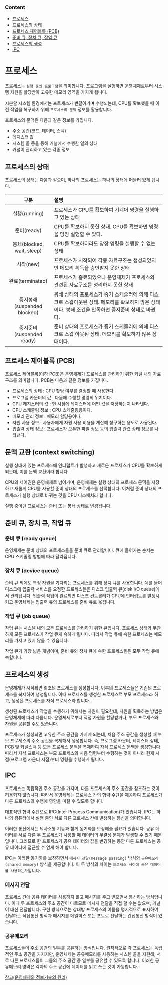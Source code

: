 ### Content

- [프로세스](#프로세스)
- [프로세스의 상태](#프로세스의-상태)
- [프로세스 제어블록 (PCB)](#프로세스-제어블록-pcb)
- [준비 큐, 장치 큐, 작업 큐](#준비-큐-장치-큐-작업-큐)
- [프로세스의 생성](#프로세스의-생성)
- [IPC](#ipc)

# 프로세스

프로세스는 `실행 중인 프로그램`을 의미합니다. 프로그램을 실행하면 운영체제로부터 시스템 자원을 할당받아 고유한 메모리 영역을 가지게 됩니다.

시분할 시스템 환경에서는 프로세스가 번갈아가며 수행되는데, CPU를 확보했을 때 이전 작업을 복구하기 위해 `프로세스의 문맥` 정보를 활용합니다.

프로세스의 문맥은 다음과 같은 정보를 가집니다.

- 주소 공간(코드, 데이터, 스택)
- 레지스터 값
- 시스템 콜 등을 통해 커널에서 수행한 일의 상태
- 커널이 관리하고 있는 각종 정보

## 프로세스의 상태

프로세스의 상태는 다음과 같으며, 하나의 프로세스는 하나의 상태에 머물러 있게 됩니다.

|            구분             | 설명                                                                                                                                                |
| :-------------------------: | :-------------------------------------------------------------------------------------------------------------------------------------------------- |
|        실행(running)        | 프로세스가 CPU를 확보하여 기계어 명령을 실행하고 있는 상태                                                                                          |
|         준비(ready)         | CPU를 확보하지 못한 상태. CPU를 확보하면 명령을 당장 실행할 수 있다.                                                                                |
| 봉쇄(blocked, wait, sleep)  | CPU를 확보하더라도 당장 명령을 실행할 수 없는 상태                                                                                                  |
|          시작(new)          | 프로세스가 시작되어 각종 자료구조는 생성되었지만 메모리 획득을 승인받지 못한 상태                                                                   |
|      완료(terminated)       | 프로세스가 종료되었으나 운영체제가 프로세스와 관련된 자료구조를 정리하지 못한 상태                                                                  |
| 중지봉쇄(suspended blocked) | 봉쇄 상태의 프로세스가 중기 스케줄러에 의해 디스크로 스왑아웃된 상태. 메모리를 확보하지 않은 상태이다. 봉쇄 조건을 만족하면 중지준비 상태로 바뀐다. |
|  중지준비(suspended ready)  | 준비 상태의 프로세스가 중기 스케줄러에 의해 디스크로 스왑 아웃된 상태. 메모리를 확보하지 않은 상태이다.                                             |

## 프로세스 제어블록 (PCB)

프로세스 제어블록(이하 PCB)은 운영체제가 프로세스를 관리하기 위한 커널 내의 자료구조를 의미합니다. PCB는 다음과 같은 정보를 가집니다.

- 프로세스의 상태 : CPU 할당 여부를 결정할 때 사용한다.
- 프로그램 카운터의 값 : 다음에 수행할 명령의 위치이다.
- CPU 레지스터의 값 : 현 시점에 레지스터에 어떤 값을 저장하는지 나타낸다.
- CPU 스케줄링 정보 : CPU 스케줄링용이다.
- 메모리 관리 정보 : 메모리 할당용이다.
- 자원 사용 정보 : 사용자에게 자원 사용 비용을 계산해 청구하는 용도로 사용된다.
- 입출력 상태 정보 : 프로세스가 오픈한 파일 정보 등의 입출력 관련 상태 정보를 나타낸다.

## 문맥 교환 (context switching)

실행 상태에 있는 프로세스에 인터럽트가 발생하고 새로운 프로세스가 CPU를 확보하게 되는데, 이를 문맥 교환이라 합니다.

CPU의 제어권은 운영체제로 넘어가며, 운영체제는 실행 상태의 프로세스 문맥을 저장하고 새롭게 CPU를 사용할 준비 상태의 프로세스를 선택합니다. 이처럼 준비 상태의 프로세스가 실행 상태로 바뀌는 것을 CPU 디스패치라 합니다.

실행 중이던 프로세스는 준비 또는 봉쇄 상태로 변경됩니다.

## 준비 큐, 장치 큐, 작업 큐

### 준비 큐 (ready queue)

운영체제는 준비 상태의 프로세스들을 준비 큐로 관리합니다. 큐에 들어가는 순서는 CPU 스케줄링 방법에 따라 달라집니다.

### 장치 큐 (device queue)

준비 큐 외에도 특정 자원을 기다리는 프로세스를 위해 장치 큐를 사용합니다. 예를 들어 디스크에 입출력 서비스를 요청한 프로세스들은 디스크 입출력 큐(disk I/O queue)에서 관리됩니다. 입출력 작업이 완료되면 디스크 컨트롤러가 CPU에 인터럽트를 발생시키고 운영체제는 입출력 큐의 프로세스를 준비 큐로 옮깁니다.

### 작업 큐 (job queue)

작업 큐는 시스템 내의 모든 프로세스를 관리하기 위한 큐입니다. 프로세스 상태와 무관하게 모든 프로세스가 작업 큐게 속하게 됩니다. 따라서 작업 큐에 속한 프로세스는 메모리를 가지고 있지 않을 수 있습니다.

작업 큐가 가장 넓은 개념이며, 준비 큐와 장치 큐에 속한 프로세스들은 모두 작업 큐에 속합니다.

## 프로세스의 생성

운영체제가 시작되면 최초의 프로세스를 생성합니다. 이후의 프로세스들은 기존의 프로세스를 복제하여 생성됩니다. 이때 프로세스를 생성한 프로세스르 부모 프로세스라 하고, 생성된 프로세스를 자식 프로세스라 합니다.

생성된 프로세스가 작업을 수행하기 위해서는 자원이 필요한데, 자원을 획득하는 방법은 운영체제에 따라 다릅니다. 운영체제로부터 직접 자원을 할당받거나, 부모 프로세스와 자원을 공유할 수도 있습니다.

프로세스가 생성되면 고유한 주소 공간을 가지게 되는데, 처음 주소 공간을 생성할 때 부모 프로세스의 주소 공간을 복제해서 생성합니다. 즉, 프로그램 카운터, 레지스터 상태, PCB 및 커널스택 등 모든 프로세스 문맥을 복제하여 자식 프로세스 문맥을 생성합니다. 따라서 자식 프로세스는 부모 프로세스의 처음 명령부터 수행하는 것이 아니라 현재 시점(프로그램 카운터 지점)부터 명령을 수행하게 됩니다.

## IPC

프로세스는 독립적인 주소 공간을 가지며, 다른 프로세스의 주소 공간을 참조하는 것이 허용되지 않습니다. 따라서 운영체제는 프로세스 간의 협력 수단을 제공하여 프로세스가 다른 프로세스의 수행에 영향을 미칠 수 있도록 합니다.

대표적인 협력 수단으로 IPC(Inter Process Communication)가 있습니다. IPC는 하나의 컴퓨터에서 실행 중인 서로 다른 프로세스 간에 발생하는 통신을 의미합니다.

이러한 통신에서는 의사소통 기능과 함께 동기화를 보장해줄 필요가 있습니다. 공유 데이터를 서로 다른 두 프로세스가 사용할 때 데이터의 무결성 문제가 발생할 수 있기 때문입니다. 그러므로 한 프로세스가 공유 데이터의 값을 변경하는 동안 다른 프로세스는 공유 데이터에 접근할 수 없게 해야 합니다.

IPC는 이러한 동기화를 보장하면서 `메시지 전달(message passing)` 방식와 `공유메모리(shared memory)` 방식을 제공합니다. 이 두 방식의 차이는 `프로세스 사이에 공유 데이터를 사용하는가`입니다.

### 메시지 전달

프로세스 간에 공유 데이터를 사용하지 않고 메시지를 주고 받으면서 통신하는 방식입니다. 이때 두 프로세스의 주소 공간이 다르므로 메시지 전달을 직접 할 수는 없으며, 커널이 대신 전달합니다. 구현 방식으로는 상대방 프로세스의 이름을 명시적으로 표시하여 전달하는 직접통신 방식과 메시지를 메일박스 또는 포트로 전달하는 간접통신 방식이 있습니다.

### 공유메모리

프로세스들이 주소 공간의 일부를 공유하는 방식입니다. 원칙적으로 각 프로세스는 독립적인 주소 공간을 가지지만, 운영체제는 공유메모리를 사용하는 시스템 콜을 지원해, 서로 다른 프로세스들이 그들의 주소 공간 중 일부를 공유할 수 있도록 합니다. 이러한 공유메모리 영역은 각자의 주소 공간에 데이터를 읽고 쓰는 것이 가능합니다.

[참고(운영체제와 정보기술의 원리)](http://www.yes24.com/Product/Goods/90124877)
